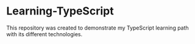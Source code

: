 # Learning-TypeScript
This repository was created to demonstrate my TypeScript learning path with its different technologies.

